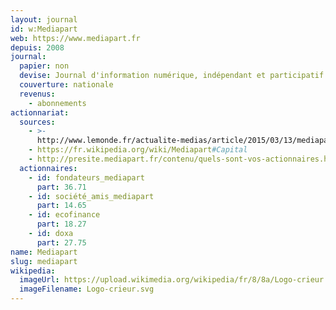 ```yaml
---
layout: journal
id: w:Mediapart
web: https://www.mediapart.fr
depuis: 2008
journal:
  papier: non
  devise: Journal d'information numérique, indépendant et participatif
  couverture: nationale
  revenus:
    - abonnements
actionnariat:
  sources:
    - >-
      http://www.lemonde.fr/actualite-medias/article/2015/03/13/mediapart-plenel-prepare-l-apres-plenel_4593035_3236.html
    - https://fr.wikipedia.org/wiki/Mediapart#Capital
    - http://presite.mediapart.fr/contenu/quels-sont-vos-actionnaires.html
  actionnaires:
    - id: fondateurs_mediapart
      part: 36.71
    - id: société_amis_mediapart
      part: 14.65
    - id: ecofinance
      part: 18.27
    - id: doxa
      part: 27.75
name: Mediapart
slug: mediapart
wikipedia:
  imageUrl: https://upload.wikimedia.org/wikipedia/fr/8/8a/Logo-crieur.svg
  imageFilename: Logo-crieur.svg
---
```


